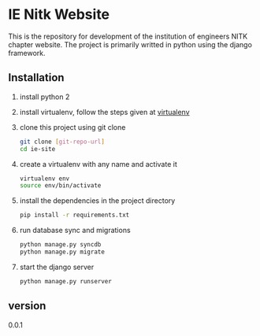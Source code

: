 IE  Nitk  Website
==========

This is the repository for development of the institution of engineers NITK chapter website.
The project is primarily writted in python using the django framework.

Installation
------------
1. install python 2
2. install virtualenv, follow the steps given at [virtualenv]
3. clone this project using git clone
    ```sh
    git clone [git-repo-url]
    cd ie-site
    ```
4. create a virtualenv with any name  and activate it  
   
    ```sh
    virtualenv env
    source env/bin/activate
    
    ```
5. install the dependencies in the project directory
        
    ```sh
    pip install -r requirements.txt
    ```

6. run database sync and migrations
    ```sh
    python manage.py syncdb
    python manage.py migrate
    ```

7. start the django server
    
    ```sh
    python manage.py runserver
    ```

version
----
0.0.1

[virtualenv]: http://virtualenv.readthedocs.org/en/latest/virtualenv.html

